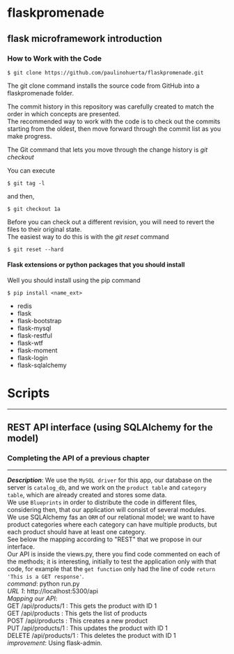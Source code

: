 # flaskpromenade

## flask microframework introduction


### How to Work with the Code

    $ git clone https://github.com/paulinohuerta/flaskpromenade.git
    
The git clone command installs the source code from GitHub into a flaskpromenade folder. 

The commit history in this repository was carefully created to match the order in which concepts are presented.    
The recommended way to work with the code is to check out the commits starting from the oldest, then move forward through the commit list as you make progress.   

The Git command that lets you move through the change history is _git checkout_    

You can execute      

    $ git tag -l

and then,    

    $ git checkout 1a

Before you can check out a different revision, you will need to revert the files to their original state.         
The easiest way to do this is with the _git reset_ command     

    $ git reset --hard

#### Flask extensions or python packages that you should install

Well you should install using the pip command

    $ pip install <name_ext>

* redis
* flask
* flask-bootstrap
* flask-mysql
* flask-restful
* flask-wtf
* flask-moment
* flask-login
* flask-sqlalchemy

# Scripts
-----

## REST API interface (using SQLAlchemy for the model)

### Completing the API of a previous chapter
-----
_**Description**_: We use the `MySQL driver` for this app, our database on the server is `catalog_db`, and we work on the `product table` and `category table`, which are already created and stores some data.      
We use `Blueprints` in order to distribute the code in different files, considering then, that our application will consist of several modules.      
We use SQLAlchemy fas an `ORM` of our relational model; we want to have product categories where each category can have multiple products, but each product should have at least one category.    
See below the mapping according to "REST" that we propose in our interface.    
Our API is inside the views.py, there you find code commented on each of the methods; it is interesting, initially to test the application only with that code, for example that the `get function` only had the line of code `return 'This is a GET response'`.        
*command*: python run.py       
*URL 1*: http://localhost:5300/api             
*Mapping our API*:       
GET /api/products/1 : This gets the product with ID 1      
GET /api/products : This gets the list of products      
POST /api/products : This creates a new product     
PUT /api/products/1 : This updates the product with ID 1     
DELETE /api/products/1 : This deletes the product with ID 1     
*improvement*: Using flask-admin.     
